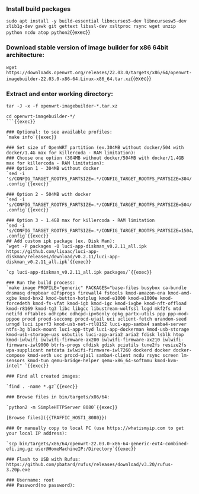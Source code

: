 ### Install build packages
`sudo apt install -y build-essential libncurses5-dev libncursesw5-dev zlib1g-dev gawk git gettext libssl-dev xsltproc rsync wget unzip python ncdu atop python2`{{exec}}

### Download stable version of image builder for x86 64bit architecture:
`wget https://downloads.openwrt.org/releases/22.03.0/targets/x86/64/openwrt-imagebuilder-22.03.0-x86-64.Linux-x86_64.tar.xz`{{exec}}

### Extract and enter working directory:
```
tar -J -x -f openwrt-imagebuilder-*.tar.xz 

cd openwrt-imagebuilder-*/
```{{exec}}

### Optional: to see available profiles:
`make info`{{exec}}

### Set size of OpenWRT partition (ex.304MB without docker/504 with docker/1.4G max for killercoda - RAM limitation):
### Choose one option (304MB without docker/504MB with docker/1.4GB max for killercoda - RAM limitation):
### Option 1 - 304MB without docker
`sed -i 's/CONFIG_TARGET_ROOTFS_PARTSIZE=.*/CONFIG_TARGET_ROOTFS_PARTSIZE=304/' .config`{{exec}}

### Option 2 - 504MB with docker
`sed -i 's/CONFIG_TARGET_ROOTFS_PARTSIZE=.*/CONFIG_TARGET_ROOTFS_PARTSIZE=504/' .config`{{exec}}

### Option 3 - 1.4GB max for killercoda - RAM limitation
`sed -i 's/CONFIG_TARGET_ROOTFS_PARTSIZE=.*/CONFIG_TARGET_ROOTFS_PARTSIZE=1504/' .config`{{exec}}
## Add custom ipk package (ex. Disk Man):
`wget -P packages -O luci-app-diskman_v0.2.11_all.ipk https://github.com/lisaac/luci-app-diskman/releases/download/v0.2.11/luci-app-diskman_v0.2.11_all.ipk`{{exec}} 

`cp luci-app-diskman_v0.2.11_all.ipk packages/`{{exec}}

### Run the build process:
`make image PROFILE="generic" PACKAGES="base-files busybox ca-bundle dnsmasq dropbear e2fsprogs firewall4 fstools kmod-amazon-ena kmod-amd-xgbe kmod-bnx2 kmod-button-hotplug kmod-e1000 kmod-e1000e kmod-forcedeth kmod-fs-vfat kmod-igb kmod-igc kmod-ixgbe kmod-nft-offload kmod-r8169 kmod-tg3 libc libgcc libustream-wolfssl logd mkf2fs mtd netifd nftables odhcp6c odhcpd-ipv6only opkg partx-utils ppp ppp-mod-pppoe procd procd-seccomp procd-ujail uci uclient-fetch urandom-seed urngd luci iperf3 kmod-usb-net-rtl8152 luci-app-samba4 samba4-server ntfs-3g block-mount luci-app-ttyd luci-app-dockerman kmod-usb-storage kmod-usb-storage-uas usbutils luci-app-aria2 aria2 fdisk lsblk htop kmod-iwlwifi iwlwifi-firmware-ax200 iwlwifi-firmware-ax210 iwlwifi-firmware-iwl9000 btrfs-progs cfdisk gdisk pciutils tune2fs resize2fs wpa-supplicant netdata iwlwifi-firmware-iwl7260 dockerd docker docker-compose kmod-veth uxc procd-ujail samba4-client ncdu rsync screen lm-sensors kmod-tun qemu-bridge-helper qemu-x86_64-softmmu kmod-kvm-intel" `{{exec}}

### Find all created images:

`find . -name *.gz`{{exec}}

### Browse files in bin/targets/x86/64:

`python2 -m SimpleHTTPServer 8080`{{exec}}

[Browse files]({{TRAFFIC_HOST1_8080}})

### Or manually copy to local PC (use https://whatismyip.com to get your local IP address):

`scp bin/targets/x86/64/openwrt-22.03.0-x86-64-generic-ext4-combined-efi.img.gz user@HomeMachineIP:/Directory`{{exec}}

### Flash to USB with Rufus: https://github.com/pbatard/rufus/releases/download/v3.20/rufus-3.20p.exe

### Username: root
### Password(no password):
